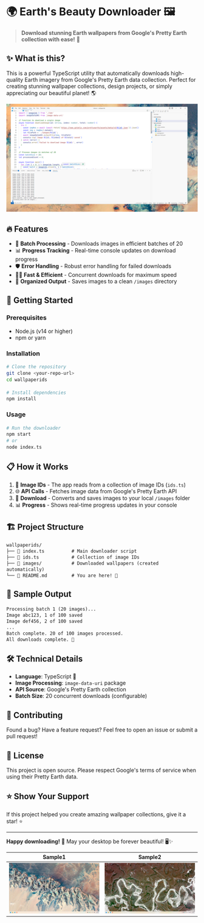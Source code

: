 
# 🌍  Earth's Beauty Downloader 🖼️

> **Download stunning Earth wallpapers from Google's Pretty Earth collection with ease!** 🚀

## ✨ What is this?

This is a powerful TypeScript utility that automatically downloads high-quality Earth imagery from Google's Pretty Earth data collection. Perfect for creating stunning wallpaper collections, design projects, or simply appreciating our beautiful planet! 🌎

![img1](/img1.png "img1")

## 🔥 Features

- 🎯 **Batch Processing** - Downloads images in efficient batches of 20
- 📊 **Progress Tracking** - Real-time console updates on download progress
- 🛡️ **Error Handling** - Robust error handling for failed downloads
- 🏃‍♂️ **Fast & Efficient** - Concurrent downloads for maximum speed
- 📁 **Organized Output** - Saves images to a clean `/images` directory

## 🚀 Getting Started

### Prerequisites
- Node.js (v14 or higher)
- npm or yarn

### Installation

```bash
# Clone the repository
git clone <your-repo-url>
cd wallpaperids

# Install dependencies
npm install
```

### Usage

```bash
# Run the downloader
npm start
# or
node index.ts
```

## 📋 How it Works

1. 📝 **Image IDs** - The app reads from a collection of image IDs (`ids.ts`)
2. 🌐 **API Calls** - Fetches image data from Google's Pretty Earth API
3. 💾 **Download** - Converts and saves images to your local `/images` folder
4. 📊 **Progress** - Shows real-time progress updates in your console

## 🏗️ Project Structure

```
wallpaperids/
├── 📄 index.ts          # Main downloader script
├── 📄 ids.ts            # Collection of image IDs
├── 📁 images/           # Downloaded wallpapers (created automatically)
└── 📄 README.md         # You are here! 👋
```

## 🎨 Sample Output

```
Processing batch 1 (20 images)...
Image abc123, 1 of 100 saved
Image def456, 2 of 100 saved
...
Batch complete. 20 of 100 images processed.
All downloads complete. 🎉
```

## 🛠️ Technical Details

- **Language**: TypeScript 💙
- **Image Processing**: `image-data-uri` package
- **API Source**: Google's Pretty Earth collection
- **Batch Size**: 20 concurrent downloads (configurable)

## 🤝 Contributing

Found a bug? Have a feature request? Feel free to open an issue or submit a pull request! 

## 📜 License

This project is open source. Please respect Google's terms of service when using their Pretty Earth data.

## ⭐ Show Your Support

If this project helped you create amazing wallpaper collections, give it a star! ⭐

---

**Happy downloading!** 🎉 May your desktop be forever beautiful! 🖥️✨

Sample1             |  Sample2    
:-------------------------:|:-------------------------:
![](/img2.png)  |  ![](/img3.png)
